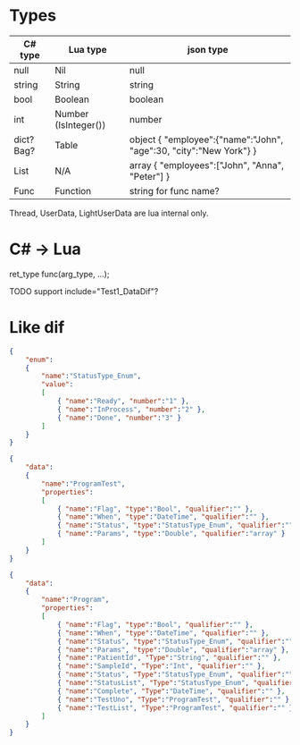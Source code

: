
# Types

|C# type     |Lua type                |json type                                                                |
|------------|------------------------|-----------------------------                                            |
|null        |Nil                     |null                                                                     |
|string      |String                  |string                                                                   |
|bool        |Boolean                 |boolean                                                                  |
|int         |Number (IsInteger())    |number                                                                   |
|dict? Bag?  |Table                   |object  { "employee":{"name":"John", "age":30, "city":"New York"} }      |
|List        |N/A                     |array  { "employees":["John", "Anna", "Peter"] }                         |
|Func<T>     |Function                |string for func name?                                                    |

Thread, UserData, LightUserData are lua internal only.



# C# -> Lua
ret_type func(arg_type, ...);


TODO support include="Test1_DataDif"?


# Like dif
```json
{
    "enum":
    {
        "name":"StatusType_Enum",
        "value":
        [
            { "name":"Ready", "number":"1" },
            { "name":"InProcess", "number":"2" },
            { "name":"Done", "number":"3" }
        ]
    }
}

{
    "data":
    {
        "name":"ProgramTest",
        "properties":
        [
            { "name":"Flag", "type":"Bool", "qualifier":"" },
            { "name":"When", "type":"DateTime", "qualifier":"" },
            { "name":"Status", "type":"StatusType_Enum", "qualifier":"" },
            { "name":"Params", "type":"Double", "qualifier":"array" }
        ]
    }
}

{
    "data":
    {
        "name":"Program",
        "properties":
        [
            { "name":"Flag", "type":"Bool", "qualifier":"" },
            { "name":"When", "type":"DateTime", "qualifier":"" },
            { "name":"Status", "type":"StatusType_Enum", "qualifier":"" },
            { "name":"Params", "type":"Double", "qualifier":"array" },
            { "name":"PatientId", "Type":"String", "qualifier":"" },
            { "name":"SampleId", "Type":"Int", "qualifier":"" },
            { "name":"Status", "Type":"StatusType_Enum", "qualifier":"" },
            { "name":"StatusList", "Type":"StatusType_Enum", "qualifier":"" },
            { "name":"Complete", "Type":"DateTime", "qualifier":"" },
            { "name":"TestUno", "Type":"ProgramTest", "qualifier":"" },
            { "name":"TestList", "Type":"ProgramTest", "qualifier":"" },
        ]
    }
}
```

